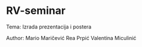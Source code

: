 # RV-seminar
Tema: Izrada prezentacija i postera 

Author: Mario Maričević
        Rea Prpić
        Valentina Miculinić
